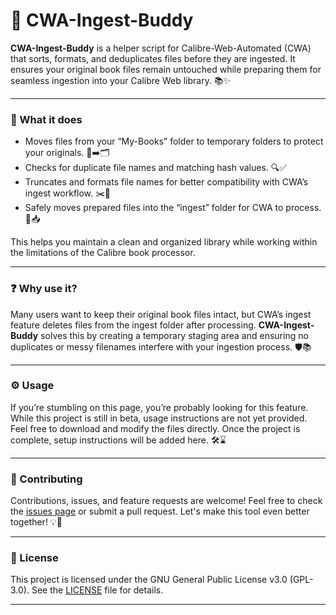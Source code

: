 # 🚀 CWA-Ingest-Buddy

**CWA-Ingest-Buddy** is a helper script for Calibre-Web-Automated (CWA) that sorts, formats, and deduplicates files before they are ingested. It ensures your original book files remain untouched while preparing them for seamless ingestion into your Calibre Web library. 📚✨

---

### 🔧 What it does

- Moves files from your “My-Books” folder to temporary folders to protect your originals. 📂➡️🗂️
- Checks for duplicate file names and matching hash values. 🔍✅
- Truncates and formats file names for better compatibility with CWA’s ingest workflow. ✂️📝
- Safely moves prepared files into the “ingest” folder for CWA to process. 🚚📥

This helps you maintain a clean and organized library while working within the limitations of the Calibre book processor.

---

### ❓ Why use it?

Many users want to keep their original book files intact, but CWA’s ingest feature deletes files from the ingest folder after processing. **CWA-Ingest-Buddy** solves this by creating a temporary staging area and ensuring no duplicates or messy filenames interfere with your ingestion process. 🛡️📚

---

### ⚙️ Usage

If you’re stumbling on this page, you’re probably looking for this feature. While this project is still in beta, usage instructions are not yet provided. Feel free to download and modify the files directly. Once the project is complete, setup instructions will be added here. 🛠️⌛

---

### 🤝 Contributing

Contributions, issues, and feature requests are welcome! Feel free to check the [issues page](https://github.com/angelicadvocate/CWA-Ingest-Buddy/issues) or submit a pull request. Let's make this tool even better together! 💡🐙

---

### 📄 License

This project is licensed under the GNU General Public License v3.0 (GPL-3.0). See the [LICENSE](LICENSE) file for details.

---
